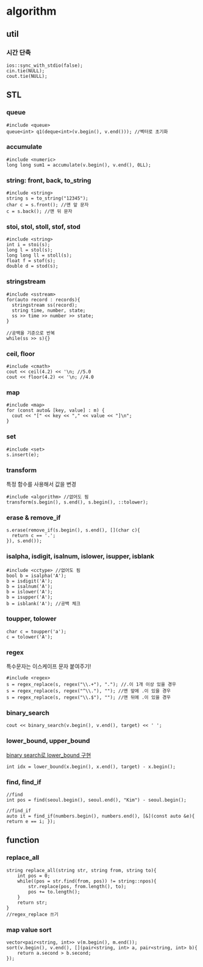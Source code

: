 # algorithm
## util
### 시간 단축
```
ios::sync_with_stdio(false);
cin.tie(NULL);
cout.tie(NULL);
```
## STL
### queue
```
#include <queue>
queue<int> q1(deque<int>(v.begin(), v.end())); //벡터로 초기화
```
### accumulate
```
#include <numeric>
long long sum1 = accumulate(v.begin(), v.end(), 0LL);
```
###  string: front, back, to_string
```
#include <string>
string s = to_string("12345");
char c = s.front(); //맨 앞 문자
c = s.back(); //맨 뒤 문자
```

### stoi, stol, stoll, stof, stod
```
#include <string>
int i = stoi(s);
long l = stol(s);
long long ll = stoll(s);
float f = stof(s);
double d = stod(s);
```

### stringstream
```
#include <sstream>
for(auto record : records){
  stringstream ss(record);
  string time, number, state;
  ss >> time >> number >> state;
}

//공백을 기준으로 반복
while(ss >> s){}
```

### ceil, floor
```
#include <cmath>
cout << ceil(4.2) << '\n; //5.0
cout << floor(4.2) << '\n; //4.0
```

### map
```
#include <map>
for (const auto& [key, value] : m) {
  cout << "[" << key << "," << value << "]\n";
}
```

### set
```
#include <set>
s.insert(e);
```

### transform
특정 함수를 사용해서 값을 변경
```
#include <algorithm> //없어도 됨
transform(s.begin(), s.end(), s.begin(), ::tolower);
```

### erase & remove_if
```
s.erase(remove_if(s.begin(), s.end(), [](char c){
  return c == '.';
}), s.end());
```

### isalpha, isdigit, isalnum, islower, isupper, isblank
```
#include <cctype> //없어도 됨
bool b = isalpha('A');
b = isdigit('A');
b = isalnum('A');
b = islower('A');
b = isupper('A');
b = isblank('A'); //공백 체크
```

### toupper, tolower
```
char c = toupper('a');
c = tolower('A');
```

### regex
특수문자는 이스케이프 문자 붙여주기!
```
#include <regex>
s = regex_replace(s, regex("\\.+"), "."); //.이 1개 이상 있을 경우
s = regex_replace(s, regex("^\\."), ""); //맨 앞에 .이 있을 경우
s = regex_replace(s, regex("\\.$"), ""); //맨 뒤에 .이 있을 경우
```

### binary_search
```
cout << binary_search(v.begin(), v.end(), target) << ' ';
```

### lower_bound, upper_bound
[binary search로 lower_bound 구현](https://github.com/xcelxlorx/algorithm/blob/main/boj/binary_search/%5BG2%5D%2012015%20%EA%B0%80%EC%9E%A5%20%EA%B8%B4%20%EC%A6%9D%EA%B0%80%ED%95%98%EB%8A%94%20%EB%B6%80%EB%B6%84%20%EC%88%98%EC%97%B4%202.cpp)
```
int idx = lower_bound(x.begin(), x.end(), target) - x.begin(); 		
```

### find, find_if
```
//find
int pos = find(seoul.begin(), seoul.end(), "Kim") - seoul.begin();

//find_if
auto it = find_if(numbers.begin(), numbers.end(), [&](const auto &e){ return e == i; });
```


## function
### replace_all
```
string replace_all(string str, string from, string to){
    int pos = 0;
    while((pos = str.find(from, pos)) != string::npos){
        str.replace(pos, from.length(), to);
        pos += to.length();
    }
    return str;
}
//regex_replace 쓰기
```

### map value sort
```
vector<pair<string, int>> v(m.begin(), m.end());
sort(v.begin(), v.end(), [](pair<string, int> a, pair<string, int> b){
    return a.second > b.second;
});
```
